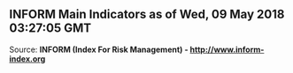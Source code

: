 ## INFORM Main Indicators as of Wed, 09 May 2018 03:27:05 GMT

Source: **INFORM (Index For Risk Management) - http://www.inform-index.org**